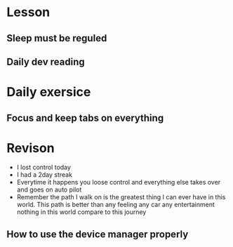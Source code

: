 # Lesson

## Sleep must be reguled

## Daily dev reading 

# Daily exersice

## Focus and keep tabs on everything

# Revison
- I lost control today 
- I had a 2day streak
- Everytime it happens you loose control and everything else takes over and goes on auto pilot
-  Remember the path I walk on is the greatest thing I can ever have in this world. This path is better than any feeling any car any entertainment nothing in this world compare to this journey

## How to use the device manager properly